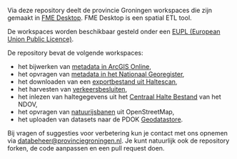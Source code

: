 Via deze repository deelt de provincie Groningen workspaces die zijn gemaakt in [FME Desktop](https://www.safe.com/). FME Desktop is een spatial ETL tool. 

De workspaces worden beschikbaar gesteld onder een [EUPL (European Union Public Licence)](https://eupl.eu/1.2/nl/).

De repository bevat de volgende workspaces:
* het bijwerken van [metadata in ArcGIS Online](../../tree/master/agol-metadata),
* het opvragen van [metadata in het Nationaal Georegister](../../tree/master/ngr-metadata),
* het downloaden van een [exportbestand uit Haltescan](../../tree/master/haltescan),
* het harvesten van [verkeersbesluiten](../../tree/master/verkeersbesluiten),
* het inlezen van haltegegevens uit het [Centraal Halte Bestand](../../tree/master/bushaltes) van het NDOV,
* het opvragen van [natuurijsbanen](../../tree/master/natuurijsbanen) uit OpenStreetMap,
* het uploaden van datasets naar de PDOK [Geodatastore](../../tree/master/geodatastore).

Bij vragen of suggesties voor verbetering kun je contact met ons opnemen via databeheer@provinciegroningen.nl. 
Je kunt natuurlijk ook de repository forken, de code aanpassen en een pull request doen. 